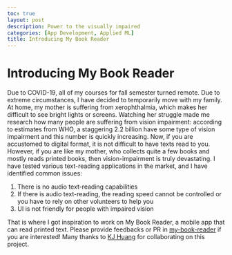 ```yaml
---
toc: true
layout: post
description: Power to the visually impaired
categories: [App Development, Applied ML]
title: Introducing My Book Reader
---
```

# Introducing My Book Reader

Due to COVID-19, all of my courses for fall semester turned remote. Due to extreme circumstances, I have decided to temporarily move with my family. At home, my mother is suffering from xerophthalmia, which makes her difficult to see bright lights or screens. Watching her struggle made me research how many people
are suffering from vision impairment: according to estimates from WHO, a staggering 2.2 billion have some type of vision impairment and this number is quickly increasing. Now, if you are accustomed to digital format, it is not difficult to have texts read to you. However, if you are like my mother, who collects quite a few books and mostly reads printed books, then vision-impairment is truly devastating. I have tested various text-reading applications in the market, and I have identified common issues:
1. There is no audio text-reading capabilities
2. If there is audio text-reading, the reading speed cannot be controlled or you have to rely on other volunteers to help you
3. UI is not friendly for people with impaired vision

That is where I got inspiration to work on My Book Reader, a mobile app that can read printed text. Please provide feedbacks or PR in [my-book-reader](https://github.com/repoofideas/my-book-reader) if you are interested! Many thanks to [KJ Huang](https://github.com/jackysiumkj) for collaborating on this project.
